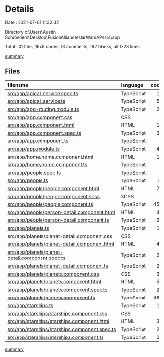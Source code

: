 # Details

Date : 2021-07-01 11:32:32

Directory c:\Users\Austin Schroeders\Desktop\FusionAlliance\starWarsAPI\src\app

Total : 31 files,  1648 codes, 13 comments, 162 blanks, all 1823 lines

[summary](results.md)

## Files
| filename | language | code | comment | blank | total |
| :--- | :--- | ---: | ---: | ---: | ---: |
| [src/app/apicall.service.spec.ts](/src/app/apicall.service.spec.ts) | TypeScript | 12 | 0 | 5 | 17 |
| [src/app/apicall.service.ts](/src/app/apicall.service.ts) | TypeScript | 55 | 5 | 14 | 74 |
| [src/app/app-routing.module.ts](/src/app/app-routing.module.ts) | TypeScript | 23 | 0 | 3 | 26 |
| [src/app/app.component.css](/src/app/app.component.css) | CSS | 0 | 0 | 1 | 1 |
| [src/app/app.component.html](/src/app/app.component.html) | HTML | 12 | 0 | 1 | 13 |
| [src/app/app.component.spec.ts](/src/app/app.component.spec.ts) | TypeScript | 31 | 0 | 5 | 36 |
| [src/app/app.component.ts](/src/app/app.component.ts) | TypeScript | 9 | 0 | 4 | 13 |
| [src/app/app.module.ts](/src/app/app.module.ts) | TypeScript | 46 | 0 | 3 | 49 |
| [src/app/home/home.component.html](/src/app/home/home.component.html) | HTML | 14 | 0 | 1 | 15 |
| [src/app/home/home.component.ts](/src/app/home/home.component.ts) | TypeScript | 7 | 0 | 2 | 9 |
| [src/app/people.spec.ts](/src/app/people.spec.ts) | TypeScript | 6 | 0 | 2 | 8 |
| [src/app/people.ts](/src/app/people.ts) | TypeScript | 18 | 0 | 1 | 19 |
| [src/app/people/people.component.html](/src/app/people/people.component.html) | HTML | 79 | 8 | 8 | 95 |
| [src/app/people/people.component.scss](/src/app/people/people.component.scss) | SCSS | 5 | 0 | 0 | 5 |
| [src/app/people/people.component.ts](/src/app/people/people.component.ts) | TypeScript | 457 | 0 | 29 | 486 |
| [src/app/people/person-detail.component.html](/src/app/people/person-detail.component.html) | HTML | 40 | 0 | 2 | 42 |
| [src/app/people/person-detail.component.ts](/src/app/people/person-detail.component.ts) | TypeScript | 25 | 0 | 6 | 31 |
| [src/app/planets.ts](/src/app/planets.ts) | TypeScript | 14 | 0 | 0 | 14 |
| [src/app/planets/planet-detail.component.css](/src/app/planets/planet-detail.component.css) | CSS | 0 | 0 | 1 | 1 |
| [src/app/planets/planet-detail.component.html](/src/app/planets/planet-detail.component.html) | HTML | 48 | 0 | 2 | 50 |
| [src/app/planets/planet-detail.component.spec.ts](/src/app/planets/planet-detail.component.spec.ts) | TypeScript | 20 | 0 | 6 | 26 |
| [src/app/planets/planet-detail.component.ts](/src/app/planets/planet-detail.component.ts) | TypeScript | 25 | 0 | 6 | 31 |
| [src/app/planets/planets.component.css](/src/app/planets/planets.component.css) | CSS | 38 | 0 | 5 | 43 |
| [src/app/planets/planets.component.html](/src/app/planets/planets.component.html) | HTML | 57 | 0 | 3 | 60 |
| [src/app/planets/planets.component.spec.ts](/src/app/planets/planets.component.spec.ts) | TypeScript | 20 | 0 | 6 | 26 |
| [src/app/planets/planets.component.ts](/src/app/planets/planets.component.ts) | TypeScript | 481 | 0 | 27 | 508 |
| [src/app/starships.ts](/src/app/starships.ts) | TypeScript | 18 | 0 | 0 | 18 |
| [src/app/starships/starships.component.css](/src/app/starships/starships.component.css) | CSS | 0 | 0 | 1 | 1 |
| [src/app/starships/starships.component.html](/src/app/starships/starships.component.html) | HTML | 36 | 0 | 1 | 37 |
| [src/app/starships/starships.component.spec.ts](/src/app/starships/starships.component.spec.ts) | TypeScript | 20 | 0 | 6 | 26 |
| [src/app/starships/starships.component.ts](/src/app/starships/starships.component.ts) | TypeScript | 32 | 0 | 11 | 43 |

[summary](results.md)